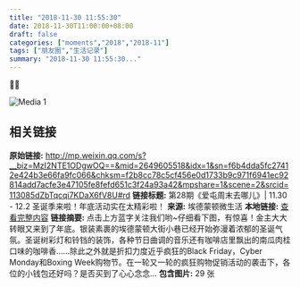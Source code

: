 ```yaml
---
title: "2018-11-30 11:55:30"
date: 2018-11-30T11:00:00+08:00
draft: false
categories: ["moments","2018","2018-11"]
tags: ["朋友圈","生活记录"]
summary: "2018-11-30 11:55:30..."
---
```


🎄🎄

![Media 1](/Moments/photos/2018-11-30/201811301155300.jpg)

## 相关链接

**原始链接:** http://mp.weixin.qq.com/s?__biz=MzI2NTE1ODgwOQ==&mid=2649605518&idx=1&sn=f6b4dda5fc27412e424b3e66fa9fc066&chksm=f2b8cc78c5cf456e0d1733b9c971f6941ec92814add7acfe3e47105fe8fefd651c3f24a93a42&mpshare=1&scene=2&srcid=113085dZbTqcqi7KDaX6fV8U#rd
**链接标题:** 第28期《爱屯周末去哪儿》| 11.30 - 12.2 圣诞季来啦！年底活动实在太精彩啦！
**来源:** 埃德蒙顿微生活
**本地链接:** [查看完整内容](/link_content/2018/11/2018-11-30-1/link_content/)
**链接摘要:** 点击上方蓝字关注我们哟~仔细看下图，有惊喜！金主大大转眼又来到了年底。银装素裹的埃德蒙顿大街小巷已经开始弥漫着浓郁的圣诞气氛。圣诞树彩灯和铃铛的装饰，各种节日曲调的音乐还有咖啡店里飘出的南瓜肉桂口味的咖啡香……除此之外就是折扣力度近乎疯狂的Black Friday，Cyber Monday和Boxing Week购物节。在一轮又一轮的疯狂购物促销活动的袭击下，各位的小钱包还好吗？是否买到了心心念念...
**包含图片:** 29 张

